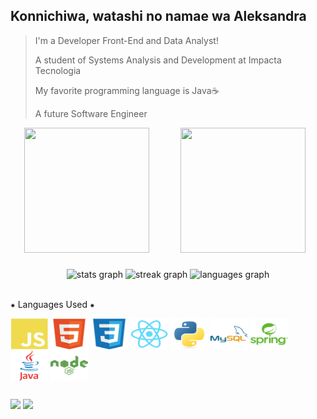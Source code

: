 ## Konnichiwa, watashi no namae wa Aleksandra
> I'm a Developer Front-End and Data Analyst!
>
>A student of Systems Analysis and Development at Impacta Tecnologia
> 
>My favorite programming language is Java☕
>
> A future Software Engineer

<div align="center">
<img src="https://i.postimg.cc/nV1N4pPq/coffe.png" style="width: 200px; height: 200px; text-align: center; margin-right:10px;"/>
  &nbsp;&nbsp; &nbsp;&nbsp; &nbsp;&nbsp;
<img src="https://i.postimg.cc/GpfrFrgc/lainsl.jpg" style="width: 200px; height: 200px; text-align: center; margin-right:10px;"/>
</div> 

###

<div align="center">
  <img src="https://github-readme-stats.vercel.app/api?username=aleksanddev&hide_title=false&hide_rank=false&show_icons=true&include_all_commits=true&count_private=true&disable_animations=false&theme=moltack&locale=pt-br&hide_border=false" height="150" alt="stats graph"  />
  <img src="https://streak-stats.demolab.com?user=aleksanddev&locale=pt-br&mode=daily&theme=moltack&hide_border=false&border_radius=5" height="150" alt="streak graph"  />
  <img src="https://github-readme-stats.vercel.app/api/top-langs?username=aleksanddev&locale=pt-br&hide_title=false&layout=compact&card_width=320&langs_count=6&theme=moltack&hide_border=false" height="150" alt="languages graph"  />
</div>



<div style="display: inline_block"><br>
  <p>⁕ Languages Used ⁕</p>
  <img align="center" alt="Rafa-Js" height="50" width="60" src="https://raw.githubusercontent.com/devicons/devicon/master/icons/javascript/javascript-plain.svg">
  <img align="center" alt="Rafa-HTML" height="50" width="60" src="https://raw.githubusercontent.com/devicons/devicon/master/icons/html5/html5-original.svg">
  <img align="center" alt="Rafa-CSS" height="50" width="60" src="https://raw.githubusercontent.com/devicons/devicon/master/icons/css3/css3-original.svg">
  <img align="center" alt="Rafa-React" height="50" width="60" src="https://raw.githubusercontent.com/devicons/devicon/master/icons/react/react-original.svg">
  <img align="center" alt="Rafa-Python" height="50" width="60" src="https://raw.githubusercontent.com/devicons/devicon/master/icons/python/python-original.svg">
  <img align="center" alt="Rafa-React" height="50" width="60" src="https://github.com/devicons/devicon/blob/master/icons/mysql/mysql-original-wordmark.svg">
  <img align="center" alt="Rafa-React" height="50" width="60" src="https://github.com/devicons/devicon/blob/master/icons/spring/spring-original-wordmark.svg">
  <img align="center" alt="Rafa-React" height="50" width="60" src="https://github.com/devicons/devicon/blob/master/icons/java/java-original-wordmark.svg">
  <img align="center" alt="Rafa-React" height="50" width="60" src="https://github.com/devicons/devicon/blob/master/icons/nodejs/nodejs-plain-wordmark.svg"> 
</div>

  ##
 
<div align="left"> 
  <a href = "mailto:aleksandramarto183@gmail.com"><img src="https://img.shields.io/badge/-Gmail-%23333?style=for-the-badge&logo=gmail&logoColor=white" target="_blank"></a>
  <a href="https://www.linkedin.com/in/aleksandra-leal-866655234/" target="_blank"><img src="https://img.shields.io/badge/-LinkedIn-%230077B5?style=for-the-badge&logo=linkedin&logoColor=white" target="_blank"></a> 
</div>

